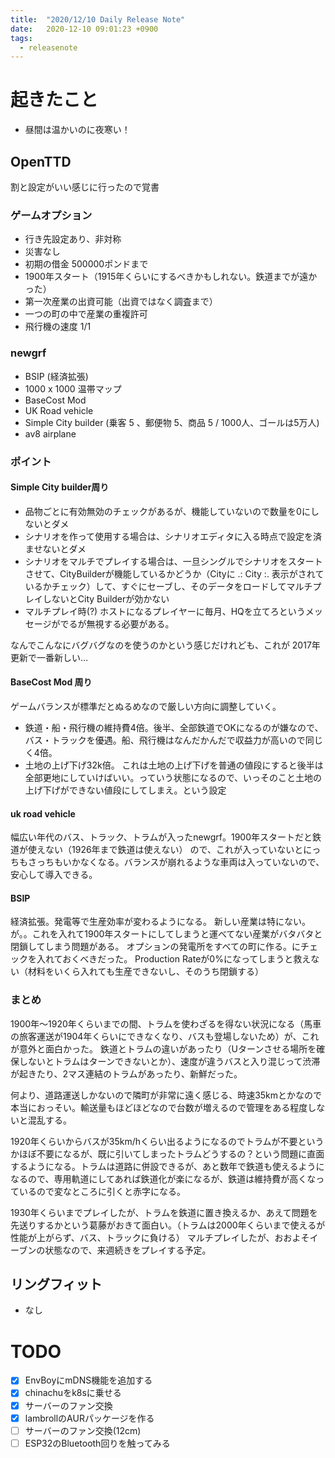 ```yaml
---
title:  "2020/12/10 Daily Release Note"
date:   2020-12-10 09:01:23 +0900
tags:
  - releasenote
---
```

# 起きたこと

* 昼間は温かいのに夜寒い！

## OpenTTD

割と設定がいい感じに行ったので覚書

### ゲームオプション

* 行き先設定あり、非対称
* 災害なし
* 初期の借金 500000ポンドまで
* 1900年スタート（1915年くらいにするべきかもしれない。鉄道までが遠かった）
* 第一次産業の出資可能（出資ではなく調査まで）
* 一つの町の中で産業の重複許可
* 飛行機の速度 1/1

### newgrf

* BSIP (経済拡張)
* 1000 x 1000 温帯マップ
* BaseCost Mod 
* UK Road vehicle
* Simple City builder (乗客 5 、郵便物 5、商品 5 / 1000人、ゴールは5万人)
* av8 airplane

### ポイント

#### Simple City builder周り

* 品物ごとに有効無効のチェックがあるが、機能していないので数量を0にしないとダメ
* シナリオを作って使用する場合は、シナリオエディタに入る時点で設定を済ませないとダメ
* シナリオをマルチでプレイする場合は、一旦シングルでシナリオをスタートさせて、CityBuilderが機能しているかどうか（Cityに .: City :. 表示がされているかチェック）して、すぐにセーブし、そのデータをロードしてマルチプレイしないとCity Builderが効かない
* マルチプレイ時(?) ホストになるプレイヤーに毎月、HQを立てろというメッセージがでるが無視する必要がある。

なんでこんなにバグバグなのを使うのかという感じだけれども、これが 2017年更新で一番新しい…

#### BaseCost Mod 周り

ゲームバランスが標準だとぬるめなので厳しい方向に調整していく。

* 鉄道・船・飛行機の維持費4倍。後半、全部鉄道でOKになるのが嫌なので、バス・トラックを優遇。船、飛行機はなんだかんだで収益力が高いので同じく4倍。
* 土地の上げ下げ32k倍。 これは土地の上げ下げを普通の値段にすると後半は全部更地にしていけばいい。っていう状態になるので、いっそのこと土地の上げ下げができない値段にしてしまえ。という設定

#### uk road vehicle

幅広い年代のバス、トラック、トラムが入ったnewgrf。1900年スタートだと鉄道が使えない（1926年まで鉄道は使えない）
ので、これが入っていないとにっちもさっちもいかなくなる。バランスが崩れるような車両は入っていないので、安心して導入できる。

#### BSIP

経済拡張。発電等で生産効率が変わるようになる。
新しい産業は特にない。
が。。これを入れて1900年スタートにしてしまうと運べてない産業がバタバタと閉鎖してしまう問題がある。
オプションの発電所をすべての町に作る。にチェックを入れておくべきだった。
Production Rateが0%になってしまうと救えない（材料をいくら入れても生産できないし、そのうち閉鎖する）

### まとめ

1900年〜1920年くらいまでの間、トラムを使わざるを得ない状況になる（馬車の旅客運送が1904年くらいにできなくなり、バスも登場しないため）が、これが意外と面白かった。
鉄道とトラムの違いがあったり（Uターンさせる場所を確保しないとトラムはターンできないとか）、速度が違うバスと入り混じって渋滞が起きたり、2マス連結のトラムがあったり、新鮮だった。

何より、道路運送しかないので隣町が非常に遠く感じる、時速35kmとかなので本当におっそい。輸送量もほどほどなので台数が増えるので管理をある程度しないと混乱する。

1920年くらいからバスが35km/hくらい出るようになるのでトラムが不要というかほぼ不要になるが、既に引いてしまったトラムどうするの？という問題に直面するようになる。トラムは道路に併設できるが、あと数年で鉄道も使えるようになるので、専用軌道にしてあれば鉄道化が楽になるが、鉄道は維持費が高くなっているので変なところに引くと赤字になる。

1930年くらいまでプレイしたが、トラムを鉄道に置き換えるか、あえて問題を先送りするかという葛藤がおきて面白い。（トラムは2000年くらいまで使えるが性能が上がらず、バス、トラックに負ける）
マルチプレイしたが、おおよそイーブンの状態なので、来週続きをプレイする予定。

## リングフィット

* なし

# TODO 

- [x] EnvBoyにmDNS機能を追加する
- [x] chinachuをk8sに乗せる
- [x] サーバーのファン交換
- [x] lambrollのAURパッケージを作る
- [ ] サーバーのファン交換(12cm)
- [ ] ESP32のBluetooth回りを触ってみる
